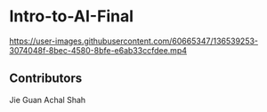 # Intro-to-AI-Final



https://user-images.githubusercontent.com/60665347/136539253-3074048f-8bec-4580-8bfe-e6ab33ccfdee.mp4


## Contributors
Jie Guan
Achal Shah


